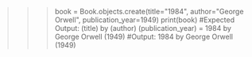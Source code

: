 >>> book = Book.objects.create(title="1984", author="George Orwell", publication_year=1949)
>>> print(book)
#Expected Output: (title) by (author) (publication_year) = 1984 by George Orwell (1949)
#Output: 1984 by George Orwell (1949)